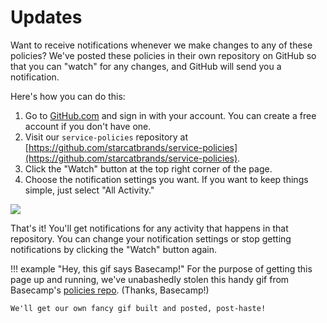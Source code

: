 # Updates
Want to receive notifications whenever we make changes to any of these policies? We've posted these policies in their own repository on GitHub so that you can "watch" for any changes, and GitHub will send you a notification.

Here's how you can do this:

1. Go to [GitHub.com](https://github.com/) and sign in with your account. You can create a free account if you don't have one.
2. Visit our `service-policies` repository at [https://github.com/starcatbrands/service-policies](https://github.com/starcatbrands/service-policies).
3. Click the "Watch" button at the top right corner of the page.
4. Choose the notification settings you want. If you want to keep things simple, just select "All Activity."

![](https://starcatbrands.b-cdn.net/aboutdot/policies/graphics/how-to-enable-notifications.gif)

That's it! You'll get notifications for any activity that happens in that repository. You can change your notification settings or stop getting notifications by clicking the "Watch" button again.

!!! example "Hey, this gif says Basecamp!"
    For the purpose of getting this page up and running, we've unabashedly stolen this handy gif from Basecamp's [policies repo](https://github.com/basecamp/policies/blob/master/updates/how-to-enable-notifications.gif). (Thanks, Basecamp!)

    We'll get our own fancy gif built and posted, post-haste!